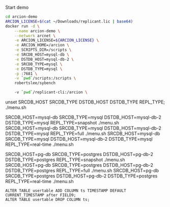 
Start demo


```bash
cd arcion-demo
ARCION_LICENSE=$(cat ~/Downloads/replicant.lic | base64)
docker run -d \
    --name arcion-demo \
    --network arcnet \
    -e ARCION_LICENSE=${ARCION_LICENSE} \
    -e ARCION_HOME=/arcion \
    -e SCRIPTS_DIR=/scripts \
    -e SRCDB_HOST=mysql-db \
    -e DSTDB_HOST=mysql-db-2 \
    -e SRCDB_TYPE=mysql \
    -e DSTDB_TYPE=mysql \
    -p :7681 \
    -v `pwd`/scripts:/scripts \
    robertslee/sybench

    -v `pwd`/replicant-cli:/arcion \


```
unset SRCDB_HOST SRCDB_TYPE DSTDB_HOST DSTDB_TYPE REPL_TYPE; ./menu.sh

SRCDB_HOST=mysql-db SRCDB_TYPE=mysql DSTDB_HOST=mysql-db-2 DSTDB_TYPE=mysql REPL_TYPE=snapshot ./menu.sh
SRCDB_HOST=mysql-db SRCDB_TYPE=mysql DSTDB_HOST=mysql-db-2 DSTDB_TYPE=mysql REPL_TYPE=full ./menu.sh
SRCDB_HOST=mysql-db SRCDB_TYPE=mysql DSTDB_HOST=mysql-db-2 DSTDB_TYPE=mysql REPL_TYPE=real-time ./menu.sh


SRCDB_HOST=pg-db SRCDB_TYPE=postgres DSTDB_HOST=pg-db-2 DSTDB_TYPE=postgres REPL_TYPE=snapshot ./menu.sh
SRCDB_HOST=pg-db SRCDB_TYPE=postgres DSTDB_HOST=pg-db-2 DSTDB_TYPE=postgres REPL_TYPE=full ./menu.sh
SRCDB_HOST=pg-db SRCDB_TYPE=postgres DSTDB_HOST=pg-db-2 DSTDB_TYPE=postgres REPL_TYPE=real-time ./menu.sh


```
ALTER TABLE usertable ADD COLUMN ts TIMESTAMP DEFAULT CURRENT_TIMESTAMP after FIELD9;
ALTER TABLE usertable DROP COLUMN ts;
```